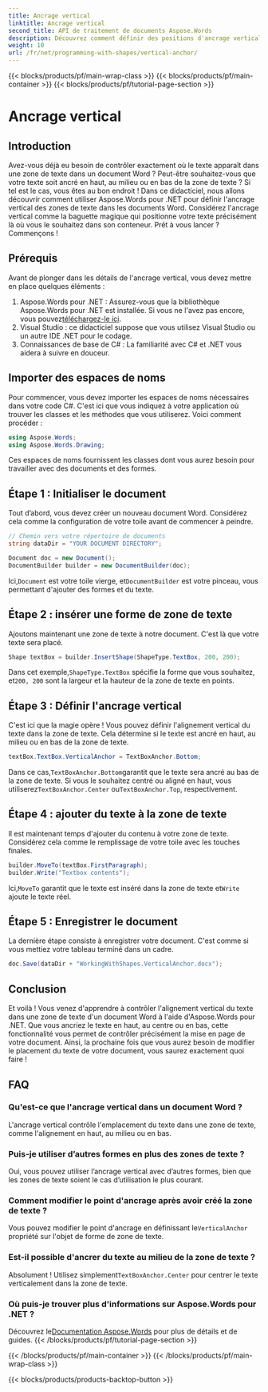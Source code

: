 ```yaml
---
title: Ancrage vertical
linktitle: Ancrage vertical
second_title: API de traitement de documents Aspose.Words
description: Découvrez comment définir des positions d'ancrage verticales pour les zones de texte dans les documents Word à l'aide d'Aspose.Words pour .NET. Guide étape par étape simple inclus.
weight: 10
url: /fr/net/programming-with-shapes/vertical-anchor/
---
```


{{< blocks/products/pf/main-wrap-class >}}
{{< blocks/products/pf/main-container >}}
{{< blocks/products/pf/tutorial-page-section >}}

# Ancrage vertical

## Introduction

Avez-vous déjà eu besoin de contrôler exactement où le texte apparaît dans une zone de texte dans un document Word ? Peut-être souhaitez-vous que votre texte soit ancré en haut, au milieu ou en bas de la zone de texte ? Si tel est le cas, vous êtes au bon endroit ! Dans ce didacticiel, nous allons découvrir comment utiliser Aspose.Words pour .NET pour définir l'ancrage vertical des zones de texte dans les documents Word. Considérez l'ancrage vertical comme la baguette magique qui positionne votre texte précisément là où vous le souhaitez dans son conteneur. Prêt à vous lancer ? Commençons !

## Prérequis

Avant de plonger dans les détails de l'ancrage vertical, vous devez mettre en place quelques éléments :

1.  Aspose.Words pour .NET : Assurez-vous que la bibliothèque Aspose.Words pour .NET est installée. Si vous ne l'avez pas encore, vous pouvez[téléchargez-le ici](https://releases.aspose.com/words/net/).
2. Visual Studio : ce didacticiel suppose que vous utilisez Visual Studio ou un autre IDE .NET pour le codage.
3. Connaissances de base de C# : La familiarité avec C# et .NET vous aidera à suivre en douceur.

## Importer des espaces de noms

Pour commencer, vous devez importer les espaces de noms nécessaires dans votre code C#. C'est ici que vous indiquez à votre application où trouver les classes et les méthodes que vous utiliserez. Voici comment procéder :

```csharp
using Aspose.Words;
using Aspose.Words.Drawing;
```

Ces espaces de noms fournissent les classes dont vous aurez besoin pour travailler avec des documents et des formes.

## Étape 1 : Initialiser le document

Tout d’abord, vous devez créer un nouveau document Word. Considérez cela comme la configuration de votre toile avant de commencer à peindre.

```csharp
// Chemin vers votre répertoire de documents
string dataDir = "YOUR DOCUMENT DIRECTORY";

Document doc = new Document();
DocumentBuilder builder = new DocumentBuilder(doc);
```

 Ici,`Document` est votre toile vierge, et`DocumentBuilder` est votre pinceau, vous permettant d'ajouter des formes et du texte.

## Étape 2 : insérer une forme de zone de texte

Ajoutons maintenant une zone de texte à notre document. C'est là que votre texte sera placé. 

```csharp
Shape textBox = builder.InsertShape(ShapeType.TextBox, 200, 200);
```

 Dans cet exemple,`ShapeType.TextBox` spécifie la forme que vous souhaitez, et`200, 200` sont la largeur et la hauteur de la zone de texte en points.

## Étape 3 : Définir l'ancrage vertical

C'est ici que la magie opère ! Vous pouvez définir l'alignement vertical du texte dans la zone de texte. Cela détermine si le texte est ancré en haut, au milieu ou en bas de la zone de texte.

```csharp
textBox.TextBox.VerticalAnchor = TextBoxAnchor.Bottom;
```

 Dans ce cas,`TextBoxAnchor.Bottom`garantit que le texte sera ancré au bas de la zone de texte. Si vous le souhaitez centré ou aligné en haut, vous utiliserez`TextBoxAnchor.Center` ou`TextBoxAnchor.Top`, respectivement.

## Étape 4 : ajouter du texte à la zone de texte

Il est maintenant temps d'ajouter du contenu à votre zone de texte. Considérez cela comme le remplissage de votre toile avec les touches finales.

```csharp
builder.MoveTo(textBox.FirstParagraph);
builder.Write("Textbox contents");
```

 Ici,`MoveTo` garantit que le texte est inséré dans la zone de texte et`Write` ajoute le texte réel.

## Étape 5 : Enregistrer le document

La dernière étape consiste à enregistrer votre document. C'est comme si vous mettiez votre tableau terminé dans un cadre.

```csharp
doc.Save(dataDir + "WorkingWithShapes.VerticalAnchor.docx");
```

## Conclusion

Et voilà ! Vous venez d'apprendre à contrôler l'alignement vertical du texte dans une zone de texte d'un document Word à l'aide d'Aspose.Words pour .NET. Que vous ancriez le texte en haut, au centre ou en bas, cette fonctionnalité vous permet de contrôler précisément la mise en page de votre document. Ainsi, la prochaine fois que vous aurez besoin de modifier le placement du texte de votre document, vous saurez exactement quoi faire !

## FAQ

### Qu'est-ce que l'ancrage vertical dans un document Word ?
L'ancrage vertical contrôle l'emplacement du texte dans une zone de texte, comme l'alignement en haut, au milieu ou en bas.

### Puis-je utiliser d’autres formes en plus des zones de texte ?
Oui, vous pouvez utiliser l’ancrage vertical avec d’autres formes, bien que les zones de texte soient le cas d’utilisation le plus courant.

### Comment modifier le point d'ancrage après avoir créé la zone de texte ?
 Vous pouvez modifier le point d'ancrage en définissant le`VerticalAnchor` propriété sur l'objet de forme de zone de texte.

### Est-il possible d'ancrer du texte au milieu de la zone de texte ?
 Absolument ! Utilisez simplement`TextBoxAnchor.Center` pour centrer le texte verticalement dans la zone de texte.

### Où puis-je trouver plus d'informations sur Aspose.Words pour .NET ?
 Découvrez le[Documentation Aspose.Words](https://reference.aspose.com/words/net/) pour plus de détails et de guides.
{{< /blocks/products/pf/tutorial-page-section >}}

{{< /blocks/products/pf/main-container >}}
{{< /blocks/products/pf/main-wrap-class >}}

{{< blocks/products/products-backtop-button >}}

